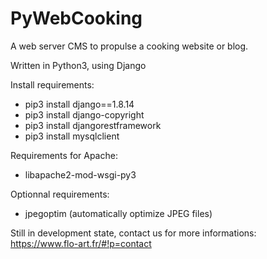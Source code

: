 # PyWebCooking

A web server CMS to propulse a cooking website or blog.

Written in Python3, using Django

Install requirements:
- pip3 install django==1.8.14
- pip3 install django-copyright
- pip3 install djangorestframework
- pip3 install mysqlclient

Requirements for Apache:
- libapache2-mod-wsgi-py3

Optionnal requirements:
- jpegoptim (automatically optimize JPEG files)

Still in development state, contact us for more informations:
https://www.flo-art.fr/#!p=contact
